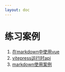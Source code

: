 ```yaml
---
layout: doc
---
```


# 练习案例
1. [在markdown中使用vue](/practice-case/vitepress-use-vue)
2. [vitepress运行时api](/practice-case/vitepress-runtime-api)
3. [markdown使用案例](/practice-case/markdown-examples)